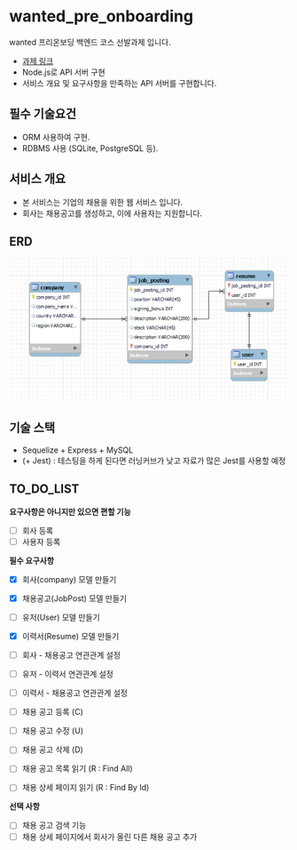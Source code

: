 # wanted_pre_onboarding

wanted 프리온보딩 백엔드 코스 선발과제 입니다.

- [과제 링크](https://bow-hair-db3.notion.site/5-1850bca26fda4e0ca1410df270c03409)
- Node.js로 API 서버 구현
- 서비스 개요 및 요구사항을 만족하는 API 서버를 구현합니다.

## 필수 기술요건

- ORM 사용하여 구현.
- RDBMS 사용 (SQLite, PostgreSQL 등).

## 서비스 개요

- 본 서비스는 기업의 채용을 위한 웹 서비스 입니다.
- 회사는 채용공고를 생성하고, 이에 사용자는 지원합니다.

## ERD

![](./erd.png)

## 기술 스택

- Sequelize + Express + MySQL
- (+ Jest) : 테스팅을 하게 된다면 러닝커브가 낮고 자료가 많은 Jest를 사용할 예정

## TO_DO_LIST

**요구사항은 아니지만 있으면 편할 기능**

- [ ] 회사 등록
- [ ] 사용자 등록

**필수 요구사항**

- [x] 회사(company) 모델 만들기
- [x] 채용공고(JobPost) 모델 만들기
- [ ] 유저(User) 모델 만들기
- [x] 이력서(Resume) 모델 만들기
- [ ] 회사 - 채용공고 연관관계 설정
- [ ] 유저 - 이력서 연관관계 설정
- [ ] 이력서 - 채용공고 연관관계 설정

- [ ] 채용 공고 등록 (C)
- [ ] 채용 공고 수정 (U)
- [ ] 채용 공고 삭제 (D)
- [ ] 채용 공고 목록 읽기 (R : Find All)
- [ ] 채용 상세 페이지 읽기 (R : Find By Id)

**선택 사항**

- [ ] 채용 공고 검색 기능
- [ ] 채용 상세 페이지에서 회사가 올린 다른 채용 공고 추가
